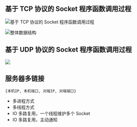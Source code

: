 ## 基于 TCP 协议的 Socket 程序函数调用过程

![基于 TCP 协议的 Socket 程序函数调用过程](https://blog-1252173264.cos.ap-shanghai.myqcloud.com/1650096391820-2377d442-f7cd-4877-9407-520932a202e4.png)

![整体数据结构](https://blog-1252173264.cos.ap-shanghai.myqcloud.com/1650096436864-8fbf0b58-0412-4e79-8df8-956e4e01dbad.png)

## 基于 UDP 协议的 Socket 程序函数调用过程

![](https://blog-1252173264.cos.ap-shanghai.myqcloud.com/1650096477080-bbf876ea-3cff-4cb3-8443-9138f6efcb91.png)

## 服务器多链接

`{本机IP, 本机端口, 对端IP, 对端端口}`

- 多进程方式
- 多线程方式
- IO 多路复用，一个线程维护多个 Socket
- IO 多路复用，主动通知
